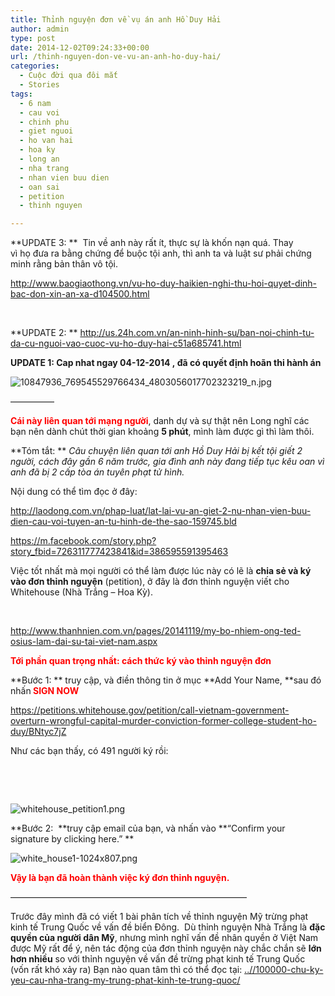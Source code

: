 ```yaml
---
title: Thỉnh nguyện đơn về vụ án anh Hồ Duy Hải
author: admin
type: post
date: 2014-12-02T09:24:33+00:00
url: /thinh-nguyen-don-ve-vu-an-anh-ho-duy-hai/
categories:
  - Cuộc đời qua đôi mắt
  - Stories
tags:
  - 6 nam
  - cau voi
  - chinh phu
  - giet nguoi
  - ho van hai
  - hoa ky
  - long an
  - nha trang
  - nhan vien buu dien
  - oan sai
  - petition
  - thinh nguyen

---
```

**UPDATE 3: **  Tin về anh này rất ít, thực sự là khốn nạn quá. Thay vì họ đưa ra bằng chứng để buộc tội anh, thì anh ta và luật sư phải chứng minh rằng bản thân vô tội.

<a href="http: //www.baogiaothong.vn/vu-ho-duy-haikien-nghi-thu-hoi-quyet-dinh-bac-don-xin-an-xa-d104500.html" target="_blank">http://www.baogiaothong.vn/vu-ho-duy-haikien-nghi-thu-hoi-quyet-dinh-bac-don-xin-an-xa-d104500.html</a>

&nbsp;

**UPDATE 2: ** <a href="http://us.24h.com.vn/an-ninh-hinh-su/ban-noi-chinh-tu-da-cu-nguoi-vao-cuoc-vu-ho-duy-hai-c51a685741.html" target="_blank">http://us.24h.com.vn/an-ninh-hinh-su/ban-noi-chinh-tu-da-cu-nguoi-vao-cuoc-vu-ho-duy-hai-c51a685741.html</a>

**UPDATE 1: Cap nhat ngay 04-12-2014 , đã có quyết định hoãn thi hành án**


![10847936_769545529766434_4803056017702323219_n.jpg](/wp-content/uploads/2014/12/10847936_769545529766434_4803056017702323219_n.jpg)


&#8212;&#8212;&#8212;&#8212;&#8212;

<span style="color: #ff0000;"><b>Cái này liên quan tới mạng người</b></span>, danh dự và sự thật nên Long nghĩ các bạn nên dành chút thời gian khoảng **5 phút**, mình làm được gì thì làm thôi.

**Tóm tắt: ** _Câu chuyện liên quan tới anh Hồ Duy Hải bị kết tội giết 2 người, cách đây gần 6 năm trước, gia đình anh này đang tiếp tục kêu oan vì anh đã bị 2 cấp tòa án tuyên phạt tử hình._

Nội dung có thể tìm đọc ở đây:

<a href="http: //laodong.com.vn/phap-luat/lat-lai-vu-an-giet-2-nu-nhan-vien-buu-dien-cau-voi-tuyen-an-tu-hinh-de-the-sao-159745.bld" target="_blank">http://laodong.com.vn/phap-luat/lat-lai-vu-an-giet-2-nu-nhan-vien-buu-dien-cau-voi-tuyen-an-tu-hinh-de-the-sao-159745.bld</a>

<a href="https: //m.facebook.com/story.php?story_fbid=726311777423841&id=386595591395463" target="_blank">https://m.facebook.com/story.php?story_fbid=726311777423841&id=386595591395463</a>

Việc tốt nhất mà mọi người có thể làm được lúc này có lẽ là **chia sẻ và ký vào đơn thỉnh nguyện** (petition), ở đây là đơn thỉnh nguyện viết cho Whitehouse (Nhà Trắng &#8211; Hoa Kỳ).

&nbsp;

<a href="http: //www.thanhnien.com.vn/pages/20141119/my-bo-nhiem-ong-ted-osius-lam-dai-su-tai-viet-nam.aspx" target="_blank">http://www.thanhnien.com.vn/pages/20141119/my-bo-nhiem-ong-ted-osius-lam-dai-su-tai-viet-nam.aspx</a>

<span style="color: #ff0000;"><strong>Tới phần quan trọng nhất: cách thức ký vào thỉnh nguyện đơn</strong></span>

**Bước 1: ** truy cập, và điền thông tin ở mục **Add Your Name, **sau đó nhấn<span style="color: #ff0000;"><strong> SIGN NOW</strong></span>

<a href="https: //petitions.whitehouse.gov/petition/call-vietnam-government-overturn-wrongful-capital-murder-conviction-former-college-student-ho-duy/BNtyc7jZ" target="_blank">https://petitions.whitehouse.gov/petition/call-vietnam-government-overturn-wrongful-capital-murder-conviction-former-college-student-ho-duy/BNtyc7jZ</a>

Như các bạn thấy, có 491 người ký rồi:

&nbsp;

&nbsp;


![whitehouse_petition1.png](/wp-content/uploads/2014/12/whitehouse_petition1.png)


**Bước 2:  **truy cập email của bạn, và nhấn vào **&#8220;Confirm your signature by clicking here.&#8221; **


![white_house1-1024x807.png](/wp-content/uploads/2014/12/white_house1-1024x807.png)


<span style="color: #ff0000;"><strong>Vậy là bạn đã hoàn thành việc ký đơn thỉnh nguyện.</strong></span>

&#8212;&#8212;&#8212;&#8212;&#8212;&#8212;&#8212;&#8212;&#8212;&#8212;&#8212;&#8212;&#8212;&#8212;&#8212;&#8212;&#8212;&#8212;&#8212;&#8212;&#8212;&#8212;&#8212;&#8212;&#8212;&#8212;&#8212;

Trước đây mình đã có viết 1 bài phân tích về thỉnh nguyện Mỹ trừng phạt kinh tế Trung Quốc về vấn đề biển Đông.  Dù thỉnh nguyện Nhà Trắng là **đặc quyền của người dân Mỹ**, nhưng mình nghĩ vấn đề nhân quyền ở Việt Nam được Mỹ rất để ý, nên tác động của đơn thỉnh nguyện này chắc chắn sẽ **lớn hơn nhiều** so với thỉnh nguyện về vấn đề trừng phạt kinh tế Trung Quốc (vốn rất khó xảy ra) Bạn nào quan tâm thì có thể đọc tại: <a href="..//100000-chu-ky-yeu-cau-nha-trang-my-trung-phat-kinh-te-trung-quoc/" target="_blank">..//100000-chu-ky-yeu-cau-nha-trang-my-trung-phat-kinh-te-trung-quoc/</a>

 [1]: ../wp-content/uploads/2014/12/10847936_769545529766434_4803056017702323219_n.jpg
 [2]: ../wp-content/uploads/2014/12/whitehouse_petition1.png
 [3]: ../wp-content/uploads/2014/12/white_house1.png
